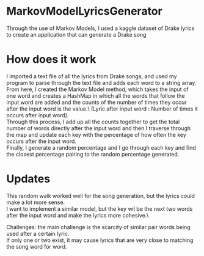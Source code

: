 # MarkovModelLyricsGenerator
Through the use of Markov Models, I used a kaggle dataset of Drake lyrics to create an application that can generate a Drake song

# How does it work
I imported a text file of all the lyrics from Drake songs, and used my program to parse through the text file and adds each word to a string array.\
From here, I created the Markov Model method, which takes the input of one word and creates a HashMap in which all the words that follow the input word are added and the counts of the number of times they occur after the input word is the value.\ (Lyric after input word : Number of times it occurs after input word).\
Through this process, I add up all the counts together to get the total number of words directly after the input word and then I traverse through the map and update each key with the percentage of how often the key occurs after the input word.\
Finally, I generate a random percentage and I go through each key and find the closest percentage pairing to the random percentage generated.

# Updates
This random walk worked well for the song generation, but the lyrics could make a lot more sense.\
I want to implement a similar model, but the key wil be the next two words after the input word and make the lyrics more cohesive.\\

Challenges: the main challenge is the scarcity of similar pair words being used after a certain lyric.\
If only one or two exist, it may cause lyrics that are very close to matching the song word for word.
